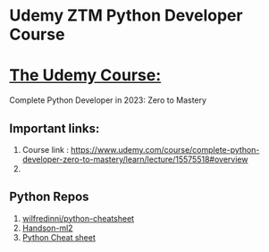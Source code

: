 # Udemy ZTM Python Developer Course

# [The Udemy Course:](https://www.udemy.com/course/complete-python-developer-zero-to-mastery/learn/lecture/15575518#overview)
Complete Python Developer in 2023: Zero to Mastery

## Important links:

1. Course link : https://www.udemy.com/course/complete-python-developer-zero-to-mastery/learn/lecture/15575518#overview
2. 

## Python Repos
1. [wilfredinni/python-cheatsheet](wilfredinni/python-cheatsheet)
2. [Handson-ml2](https://github.com/zaheenSyed/handson-ml2)
3. [Python Cheat sheet](https://github.com/zaheenSyed/python-cheatsheet-1)




